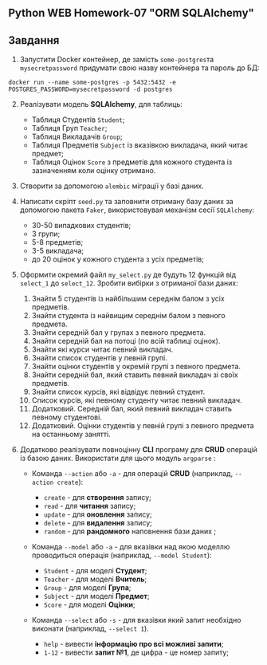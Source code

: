 ## Python WEB Homework-07 "ORM SQLAlchemy"

## Завдання

1) Запустити Docker контейнер, де замість ```some-postgres```та ```mysecretpassword``` придумати свою назву контейнера та пароль до БД:

```
docker run --name some-postgres -p 5432:5432 -e POSTGRES_PASSWORD=mysecretpassword -d postgres
```

2) Реалізувати модель **SQLAlchemy**, для таблиць:
    - Таблиця Студентів ```Student```;
    - Таблиця Груп ```Teacher```;
    - Таблиця Викладачів ```Group```;
    - Таблиця Предметів ```Subject``` із вказівкою викладача, який читає предмет;
    - Таблиця Оцінок ```Score``` з предметів для кожного студента із зазначенням коли оцінку отримано.

3) Створити за допомогою ```alembic``` міграції у базі даних.

4) Написати скріпт ```seed.py``` та заповнити отриману базу даних за допомогою пакета ```Faker```, використовувая механізм сесії ```SQLAlchemy```:
    - 30-50 випадкових студентів;
    - 3 групи;
    - 5-8 предметів;
    - 3-5 викладача;
    - до 20 оцінок у кожного студента з усіх предметів;

5) Оформити окремий файл ```my_select.py``` де будуть 12 функцій від ```select_1``` до ```select_12```. Зробити вибірки з отриманої бази даних:

    1) Знайти 5 студентів із найбільшим середнім балом з усіх предметів.
    2) Знайти студента із найвищим середнім балом з певного предмета.
    3) Знайти середній бал у групах з певного предмета.
    4) Знайти середній бал на потоці (по всій таблиці оцінок).
    5) Знайти які курси читає певний викладач.
    6) Знайти список студентів у певній групі.
    7) Знайти оцінки студентів у окремій групі з певного предмета.
    8) Знайти середній бал, який ставить певний викладач зі своїх предметів.
    9) Знайти список курсів, які відвідує певний студент.
    10) Список курсів, які певному студенту читає певний викладач.
    11) Додатковий. Середній бал, який певний викладач ставить певному студентові.
    12) Додатковий. Оцінки студентів у певній групі з певного предмета на останньому занятті.

6) Додатково реалізувати повноцінну **CLI** програму для **CRUD** операцій із базою даних. Використати для цього модуль ```argparse``` :
    - Команда ```--action``` або ```-a``` - для операцій **CRUD** (наприклад, ```--action create```):
        - ```create``` - для **створення** запису;
        - ```read``` - для **читання** запису;
        - ```update``` - для **оновлення** запису;
        - ```delete``` - для **видалення** запису;
        - ```random``` - для **рандомного** наповнення бази даних ;

    - Команда ```--model``` або ```-a``` - для вказівки над якою моделлю проводиться операція (наприклад, ```--model Student```):
        - ```Student``` - для моделі **Студент**;
        - ```Teacher``` - для моделі **Вчитель**;
        - ```Group``` - для моделі **Група**;
        - ```Subject``` - для моделі **Предмет**;
        - ```Score``` - для моделі **Оцінки**;

    - Команда ```--select``` або ```-s``` - для вказівки який запит необхідно виконати (наприклад, ```--select 1```).
        - ```help``` - вивести **інформацію про всі можливі запити**;
        - ```1-12``` - вивести **запит №1**, де цифра - це номер запиту;
